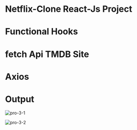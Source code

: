 # Netflix-Clone React-Js Project

# Functional Hooks
# fetch Api TMDB Site
# Axios

# Output


![pro-3-1](https://user-images.githubusercontent.com/113760661/218097090-cafb268f-2e94-4873-9620-ee016a47570d.png)


![pro-3-2](https://user-images.githubusercontent.com/113760661/218097187-be00945e-71bf-4156-a96d-dbf9d05fc265.png)
